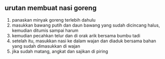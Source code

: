 ## urutan membuat nasi goreng
1. panaskan minyak goreng terlebih dahulu
2. masukkan bawang putih dan daun bawang yang sudah dicincang halus, kemudian ditumis sampai harum
3. kemudian pecahkan telur dan di orak arik bersama bumbu tadi
4. setelah itu, masukkan nasi ke dalam wajan dan diaduk bersama bahan yang sudah dimasukkan di wajan
5. jika sudah matang, angkat dan sajikan di piring
